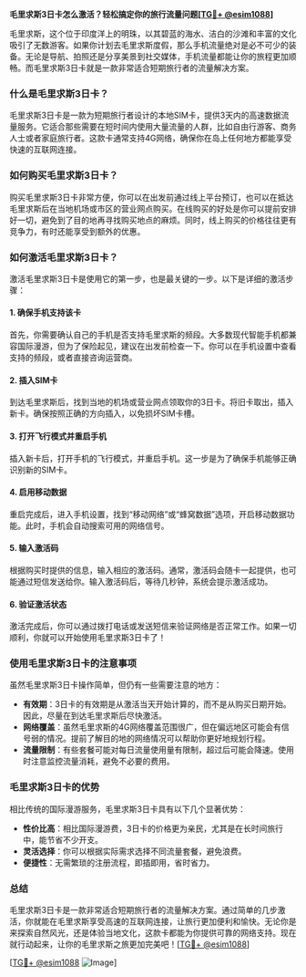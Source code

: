 **毛里求斯3日卡怎么激活？轻松搞定你的旅行流量问题[[TG💪+ @esim1088](https://t.me/s/esim1088)]**

毛里求斯，这个位于印度洋上的明珠，以其碧蓝的海水、洁白的沙滩和丰富的文化吸引了无数游客。如果你计划去毛里求斯度假，那么手机流量绝对是必不可少的装备。无论是导航、拍照还是分享美景到社交媒体，手机流量都能让你的旅程更加顺畅。而毛里求斯3日卡就是一款非常适合短期旅行者的流量解决方案。

### 什么是毛里求斯3日卡？

毛里求斯3日卡是一款为短期旅行者设计的本地SIM卡，提供3天内的高速数据流量服务。它适合那些需要在短时间内使用大量流量的人群，比如自由行游客、商务人士或者家庭旅行者。这款卡通常支持4G网络，确保你在岛上任何地方都能享受快速的互联网连接。

### 如何购买毛里求斯3日卡？

购买毛里求斯3日卡非常方便，你可以在出发前通过线上平台预订，也可以在抵达毛里求斯后在当地机场或市区的营业网点购买。在线购买的好处是你可以提前安排好一切，避免到了目的地再寻找购买地点的麻烦。同时，线上购买的价格往往更有竞争力，有时还能享受到额外的优惠。

### 如何激活毛里求斯3日卡？

激活毛里求斯3日卡是使用它的第一步，也是最关键的一步。以下是详细的激活步骤：

#### 1. 确保手机支持该卡

首先，你需要确认自己的手机是否支持毛里求斯的频段。大多数现代智能手机都兼容国际漫游，但为了保险起见，建议在出发前检查一下。你可以在手机设置中查看支持的频段，或者直接咨询运营商。

#### 2. 插入SIM卡

到达毛里求斯后，找到当地的机场或营业网点领取你的3日卡。将旧卡取出，插入新卡。确保按照正确的方向插入，以免损坏SIM卡槽。

#### 3. 打开飞行模式并重启手机

插入新卡后，打开手机的飞行模式，并重启手机。这一步是为了确保手机能够正确识别新的SIM卡。

#### 4. 启用移动数据

重启完成后，进入手机设置，找到“移动网络”或“蜂窝数据”选项，开启移动数据功能。此时，手机会自动搜索可用的网络信号。

#### 5. 输入激活码

根据购买时提供的信息，输入相应的激活码。通常，激活码会随卡一起提供，也可能通过短信发送给你。输入激活码后，等待几秒钟，系统会提示激活成功。

#### 6. 验证激活状态

激活完成后，你可以通过拨打电话或发送短信来验证网络是否正常工作。如果一切顺利，你就可以开始使用毛里求斯3日卡了！

### 使用毛里求斯3日卡的注意事项

虽然毛里求斯3日卡操作简单，但仍有一些需要注意的地方：

- **有效期**：3日卡的有效期是从激活当天开始计算的，而不是从购买日期开始。因此，尽量在到达毛里求斯后尽快激活。
- **网络覆盖**：虽然毛里求斯的4G网络覆盖范围很广，但在偏远地区可能会有信号弱的情况。提前了解目的地的网络情况可以帮助你更好地规划行程。
- **流量限制**：有些套餐可能对每日流量使用量有限制，超过后可能会降速。使用时注意监控流量消耗，避免不必要的费用。

### 毛里求斯3日卡的优势

相比传统的国际漫游服务，毛里求斯3日卡具有以下几个显著优势：

- **性价比高**：相比国际漫游费，3日卡的价格更为亲民，尤其是在长时间旅行中，能节省不少开支。
- **灵活选择**：你可以根据实际需求选择不同流量套餐，避免浪费。
- **便捷性**：无需繁琐的注册流程，即插即用，省时省力。

### 总结

毛里求斯3日卡是一款非常适合短期旅行者的流量解决方案。通过简单的几步激活，你就能在毛里求斯享受高速的互联网连接，让旅行更加便利和愉快。无论你是来探索自然风光，还是体验当地文化，这款卡都能为你提供可靠的网络支持。现在就行动起来，让你的毛里求斯之旅更加完美吧！[[TG💪+ @esim1088](https://t.me/s/esim1088)]

[[TG💪+ @esim1088](https://t.me/s/esim1088) ![Image](https://i.postimg.cc/4NQfJmqS/Snipaste-2025-05-13-00-14-12.png)]